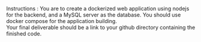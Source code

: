 Instructions : You are to create a dockerized web application using nodejs for the backend, and a MySQL server as the database. You should use docker compose for the application building.  
Your final deliverable should be a link to your github directory containing the finished code.
